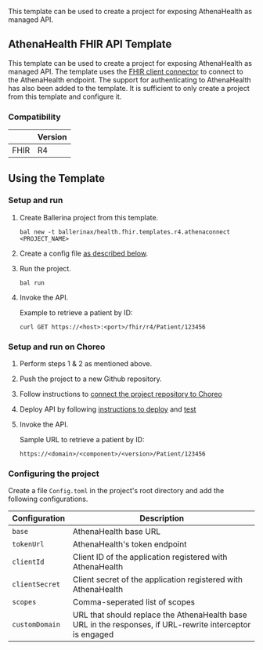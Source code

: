 This template can be used to create a project for exposing AthenaHealth as managed API.

## AthenaHealth FHIR API Template

This template can be used to create a project for exposing AthenaHealth as managed API. The template uses the [FHIR client connector](https://central.ballerina.io/ballerinax/health.clients.fhir) to connect to the AthenaHealth endpoint. The support for authenticating to AthenaHealth has also been added to the template. It is sufficient to only create a project from this template and configure it.


### Compatibility
|                     | Version                   |
|---------------------|---------------------------|
| FHIR                | R4                        |

## Using the Template

### Setup and run

1.  Create Ballerina project from this template.

    ```ballerina
    bal new -t ballerinax/health.fhir.templates.r4.athenaconnect <PROJECT_NAME>
    ```
2. Create a config file [as described below](#configuring-the-project).

3. Run the project.

    ```ballerina
    bal run
    ```

4. Invoke the API.

    Example to retrieve a patient by ID:

    ```
    curl GET https://<host>:<port>/fhir/r4/Patient/123456
    ```


### Setup and run on Choreo

1. Perform steps 1 & 2 as mentioned above.

2. Push the project to a new Github repository.

3. Follow instructions to [connect the project repository to Choreo](https://wso2.com/choreo/docs/tutorials/connect-your-existing-ballerina-project-to-choreo/)

4. Deploy API by following [instructions to deploy](https://wso2.com/choreo/docs/tutorials/create-your-first-rest-api/#step-2-deploy) and [test](https://wso2.com/choreo/docs/tutorials/create-your-first-rest-api/#step-3-test)

5. Invoke the API.

    Sample URL to retrieve a patient by ID:

    `https://<domain>/<component>/<version>/Patient/123456`


### Configuring the project

Create a file `Config.toml` in the project's root directory and add the following configurations.

| Configuration     | Description                                                                                                   |
|-------------------|---------------------------------------------------------------------------------------------------------------|
| `base`            | AthenaHealth base URL                                                                                         |
| `tokenUrl`        | AthenaHealth's token endpoint                                                                                 |
| `clientId`        | Client ID of the application registered with AthenaHealth                                                     |
| `clientSecret`    | Client secret of the application registered with AthenaHealth                                                 |
| `scopes`          | Comma-seperated list of scopes                                                                                |
| `customDomain`    | URL that should replace the AthenaHealth base URL in the responses, if URL-rewrite interceptor is engaged     |

